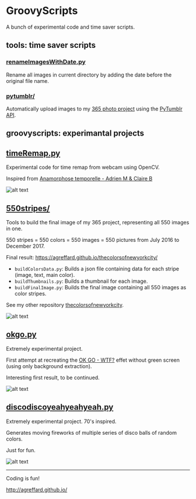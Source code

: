 # GroovyScripts
A bunch of experimental code and time saver scripts.

## tools: time saver scripts

### [renameImagesWithDate.py](https://github.com/agreffard/GroovyScripts/blob/master/tools/renameImagesWithDate.py)

Rename all images in current directory by adding the date before the original file name.

### [pytumblr/](https://github.com/agreffard/GroovyScripts/tree/master/tools/pytumblr)

Automatically upload images to my [365 photo project](https://agreffard-nyc.tumblr.com/) using the [PyTumblr API](https://github.com/tumblr/pytumblr).

## groovyscripts: experimantal projects

## [timeRemap.py](https://github.com/agreffard/GroovyScripts/blob/master/groovyscripts/timeRemap.py)
Experimental code for time remap from webcam using OpenCV.

Inspired from [Anamorphose temporelle - Adrien M & Claire B](https://vimeo.com/7878518)

![alt text](https://raw.githubusercontent.com/agreffard/GroovyScripts/master/adrienmclaireb.jpg)

## [550stripes/](https://github.com/agreffard/GroovyScripts/tree/master/groovyscripts/550stripes)

Tools to build the final image of my 365 project, representing all 550 images in one.

550 stripes = 550 colors = 550 images = 550 pictures from July 2016 to December 2017.

Final result: https://agreffard.github.io/thecolorsofnewyorkcity/

- `buildColorsData.py`: Builds a json file containing data for each stripe (image, text, main color).
- `buildThumbnails.py`: Builds a thumbnail for each image.
- `buildFinalImage.py`: Builds the final image containing all 550 images as color stripes.

See my other repository [thecolorsofnewyorkcity](https://github.com/agreffard/thecolorsofnewyorkcity).

![alt text](https://raw.githubusercontent.com/agreffard/GroovyScripts/master/groovyscripts/550stripes/result_final.jpg)

## [okgo.py](https://github.com/agreffard/GroovyScripts/blob/master/groovyscripts/okgo.py)

Extremely experimental project.

First attempt at recreating the [OK GO - WTF?](https://www.youtube.com/watch?v=12zJw9varYE) effet without green screen (using only background extraction).

Interesting first result, to be continued.

![alt text](https://raw.githubusercontent.com/agreffard/GroovyScripts/master/okgo.jpg)

## [discodiscoyeahyeahyeah.py](https://github.com/agreffard/GroovyScripts/blob/master/groovyscripts/discodiscoyeahyeahyeah.py)

Extremely experimental project. 70's inspired.

Generates moving fireworks of multiple series of disco balls of random colors.

Just for fun.

![alt text](https://raw.githubusercontent.com/agreffard/GroovyScripts/master/discoFireworks.jpg)
_____________________


Coding is fun!

http://agreffard.github.io/
